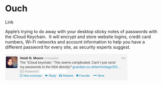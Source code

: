 # Ouch

Link

Apple’s trying to do away with your desktop sticky notes of passwords with the iCloud Keychain.  It will encrypt and store website logins, credit card numbers, Wi-Fi networks and account information to help you have a different password for every site, as security experts suggest. 

![](0348.png)
